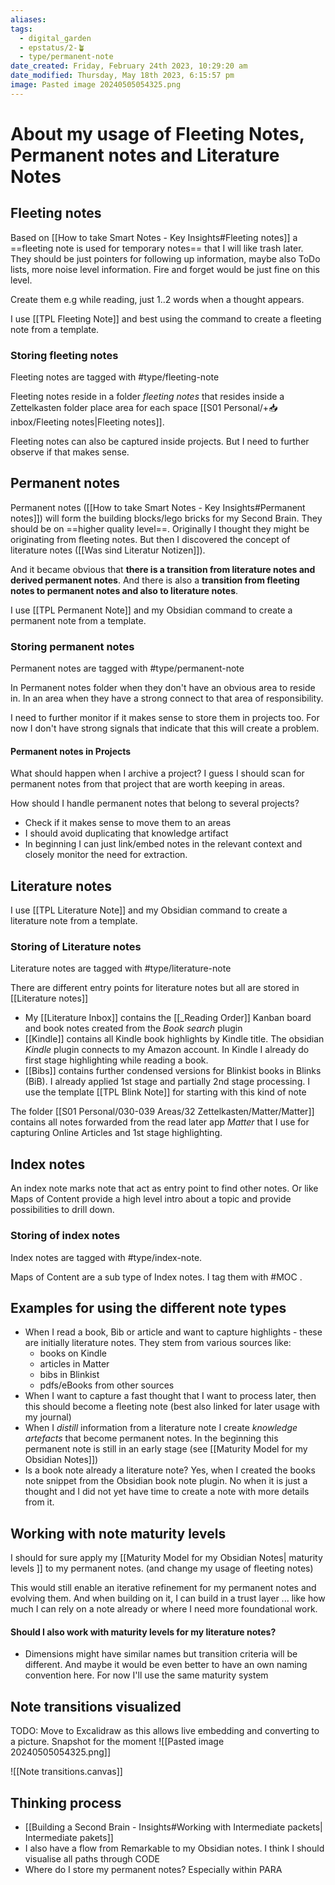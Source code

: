 ```yaml
---
aliases: 
tags:
  - digital_garden
  - epstatus/2-🪴
  - type/permanent-note
date_created: Friday, February 24th 2023, 10:29:20 am
date_modified: Thursday, May 18th 2023, 6:15:57 pm
image: Pasted image 20240505054325.png
---
```

# About my usage of Fleeting Notes, Permanent notes and Literature Notes
## Fleeting notes
Based on [[How to take Smart Notes - Key Insights#Fleeting notes]] a ==fleeting note is used for  temporary notes== that I will like trash later. They should be just pointers for following up information, maybe also ToDo lists, more noise level information. 
Fire and forget would be just fine on this level.

Create them e.g while reading, just 1..2 words when a thought appears.

I use [[TPL Fleeting Note]] and best using the command to create a fleeting note from a template.

### Storing fleeting notes
Fleeting notes are tagged with #type/fleeting-note

Fleeting notes reside in a folder *fleeting notes* that resides inside a Zettelkasten folder place area for each space [[S01 Personal/+📥 inbox/Fleeting notes|Fleeting notes]].

Fleeting notes can also be captured inside projects. But I need to further observe if that makes sense. 

## Permanent notes
Permanent notes ([[How to take Smart Notes - Key Insights#Permanent notes]]) will form the building blocks/lego bricks for my Second Brain.  They should be on ==higher quality level==. Originally I thought they might be originating from fleeting notes. But then I discovered the concept of literature notes ([[Was sind Literatur Notizen]]).

And it became obvious that **there is a transition from literature notes and derived permanent notes**. And there is also a **transition from fleeting notes to permanent notes and also to literature notes**.

I use [[TPL Permanent Note]] and my Obsidian command to create a permanent note from a template.

### Storing permanent notes
Permanent notes are tagged with #type/permanent-note

In Permanent notes folder when they don't have an obvious area to reside in. In an area when they have a strong connect to that area of responsibility.

I need to further monitor if it makes sense to store them in projects too. For now I don't have strong signals that indicate that this will create a problem.

#### Permanent notes in Projects
What should happen when I archive a project? 
I guess I should scan for permanent notes from that project that are worth keeping in areas. 

How should I handle permanent notes that belong to several projects?
+ Check if it makes sense to move them to an areas
+ I should avoid duplicating that knowledge artifact
+ In beginning I can just link/embed notes in the relevant context and closely monitor the need for extraction. 

## Literature notes
I use [[TPL Literature Note]] and my Obsidian command to create a literature note from a template.

### Storing of Literature notes
Literature notes are tagged with #type/literature-note 

There are different entry points for literature notes but all are stored in [[Literature notes]]

+ My [[Literature Inbox]] contains the [[_Reading Order]] Kanban board and book notes created from the *Book search* plugin
+ [[Kindle]] contains all Kindle book highlights by Kindle title. The obsidian *Kindle* plugin connects to my Amazon account. In Kindle I already do first stage highlighting while reading a book.
+ [[Bibs]] contains further condensed versions for Blinkist books in Blinks (BiB). I already applied 1st stage and partially 2nd stage processing. I use the template [[TPL Blink Note]] for starting with this kind of note

The folder [[S01 Personal/030-039 Areas/32 Zettelkasten/Matter/Matter]] contains all notes forwarded from the read later app *Matter* that I use for capturing Online Articles and 1st stage highlighting. 

## Index notes
An index note marks note that act as entry point to find other notes. Or like Maps of Content provide a high level intro about a topic and provide possibilities to drill down.


### Storing of index notes
Index notes are tagged with #type/index-note.

Maps of Content are a sub type of Index notes. I tag them with #MOC .


## Examples for using the different note types
+ When I read a book, Bib or article and want to capture highlights - these are initially literature notes. They stem from various sources like:
	+ books on Kindle
	+ articles in Matter
	+ bibs in Blinkist
	+ pdfs/eBooks from other sources
+ When I want to capture a fast thought that I want to process later, then this should become a fleeting note (best also linked for later usage with my journal)
+ When I *distill* information from a literature note I create *knowledge artefacts* that become permanent notes. In the beginning this permanent note is still in an early stage (see [[Maturity Model for my Obsidian Notes]])
+ Is a book note already a literature note? Yes, when I created the books note  snippet from the Obsidian book note plugin. No when it is just a thought and I did not yet have time to create a note with more details from it.

## Working with note maturity levels
I should for sure apply my [[Maturity Model for my Obsidian Notes| maturity levels ]] to my permanent notes. (and change my usage of fleeting notes)

This would still enable an iterative refinement for my permanent notes and evolving them. And when building on it, I can build in a trust layer ... like how much I can rely on a note already or where I need more foundational work.

#### Should I also work with maturity levels for my literature notes?
+ Dimensions might have similar names but transition criteria will be different. And maybe it would be even better to have an own naming convention here. For now I'll use the same maturity system

## Note transitions visualized
TODO: Move to Excalidraw as this allows live embedding and converting to a picture.
Snapshot for the moment
![[Pasted image 20240505054325.png]]

![[Note transitions.canvas]]

## Thinking process
+ [[Building a Second Brain - Insights#Working with Intermediate packets| Intermediate pakets]] 
+ I also have a flow from Remarkable to my Obsidian notes. I think I should visualise all paths through CODE
+ Where do I store my permanent notes? Especially within PARA


